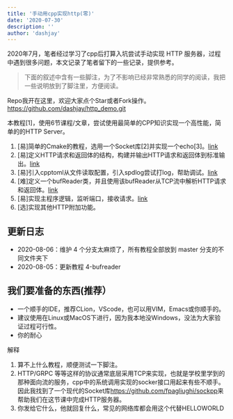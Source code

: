 ```yaml
---
title: '手动用cpp实现http(零)'
date: '2020-07-30'
description: ''
author: 'dashjay'
---
```


2020年7月，笔者经过学习了cpp后打算入坑尝试手动实现 HTTP 服务器，过程中遇到很多问题，本文记录了笔者留下的一些记录，提供参考。

> 下面的叙述中含有一些脚注，为了不影响已经非常熟悉的同学的阅读，我把一些说明放到了脚注里，方便阅读。

Repo我开在这里，欢迎大家点个Star或者Fork操作。<https://github.com/dashjay/http_demo.git>

本教程[1]，使用6节课程/文章，尝试使用最简单的CPP知识实现一个高性能，简单的的HTTP Server。

1. [易]简单的Cmake的教程，选用一个Socket库[2]并实现一个echo[3]。[link](https://github.com/dashjay/http_demo/tree/master/1-cmake-socket-echo)
2. [易]定义HTTP请求和返回体的结构，构建并输出HTTP请求和返回体到标准输出。[link](https://github.com/dashjay/http_demo/tree/master/2-http-request-response)
3. [易]引入cpptoml从文件读取配置，引入spdlog尝试打log，帮助调试。[link](https://github.com/dashjay/http_demo/tree/master/3-cpptoml-spdlog)
4. [难]定义一个bufReader类，并且使用该bufReader从TCP流中解析HTTP请求和返回体。[link](https://github.com/dashjay/http_demo/tree/master/4-bufreader)
5. [易]实现主程序逻辑，监听端口，接收请求。[link](https://github.com/dashjay/http_demo/tree/master/5-main-work)
6. [选]实现其他HTTP附加功能。

## 更新日志

- 2020-08-06：维护 4 个分支太麻烦了，所有教程全部放到 master 分支的不同文件夹下
- 2020-08-05：更新教程 4-bufreader

## 我们要准备的东西(推荐）

- 一个顺手的IDE，推荐CLion，VScode，也可以用VIM，Emacs或你顺手的。
- 建议使用在Linux或MacOS下进行，因为我本地没Windows，没法为大家验证过程可行性。
- 你的耐心

解释

1. 算不上什么教程，顺便测试一下脚注。
2. HTTP/GRPC 等等这样的协议通常底层采用TCP来实现，也就是学校里学到的那种面向流的服务，cpp中的系统调用实现的socker接口用起来有些不顺手。因此我找到了一个现代的Socket库<https://github.com/fpagliughi/sockpp>来帮助我们在这节课中完成HTTP服务器。
3. 你发给它什么，他就回复什么，常见的网络库都会用这个代替HELLOWORLD
